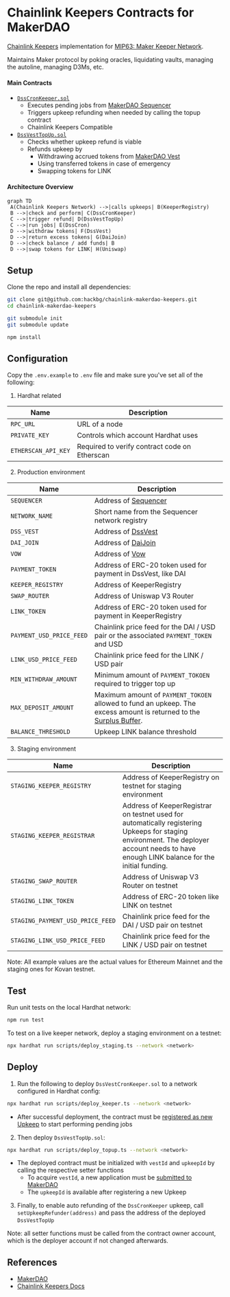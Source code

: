 # Chainlink Keepers Contracts for MakerDAO

[Chainlink Keepers](https://docs.chain.link/docs/chainlink-keepers/introduction) implementation for [MIP63: Maker Keeper Network](https://forum.makerdao.com/t/mip63-maker-keeper-network/12091).

Maintains Maker protocol by poking oracles, liquidating vaults, managing the autoline, managing D3Ms, etc.

#### Main Contracts

- [`DssCronKeeper.sol`](/contracts/DssCronKeeper.sol)
  - Executes pending jobs from [MakerDAO Sequencer](https://github.com/makerdao/dss-cron/)
  - Triggers upkeep refunding when needed by calling the topup contract
  - Chainlink Keepers Compatible
- [`DssVestTopUp.sol`](/contracts/DssVestTopUp.sol)
  - Checks whether upkeep refund is viable
  - Refunds upkeep by
    - Withdrawing accrued tokens from [MakerDAO Vest](https://github.com/makerdao/dss-vest)
    - Using transferred tokens in case of emergency
    - Swapping tokens for LINK

#### Architecture Overview

```mermaid
graph TD
 A(Chainlink Keepers Network) -->|calls upkeeps| B(KeeperRegistry)
 B -->|check and perform| C(DssCronKeeper)
 C -->|trigger refund| D(DssVestTopUp)
 C -->|run jobs| E(DssCron)
 D -->|withdraw tokens| F(DssVest)
 D -->|return excess tokens| G(DaiJoin)
 D -->|check balance / add funds| B
 D -->|swap tokens for LINK| H(Uniswap)
```

## Setup

Clone the repo and install all dependencies:

```bash
git clone git@github.com:hackbg/chainlink-makerdao-keepers.git
cd chainlink-makerdao-keepers

git submodule init
git submodule update

npm install
```

## Configuration

Copy the `.env.example` to `.env` file and make sure you've set all of the following:

1. Hardhat related

| Name                | Description                                   |
| ------------------- | --------------------------------------------- |
| `RPC_URL`           | URL of a node                                 |
| `PRIVATE_KEY`       | Controls which account Hardhat uses           |
| `ETHERSCAN_API_KEY` | Required to verify contract code on Etherscan |

2. Production environment

| Name                     | Description                                                                                                                                                                                        |
| ------------------------ | -------------------------------------------------------------------------------------------------------------------------------------------------------------------------------------------------- |
| `SEQUENCER`              | Address of [Sequencer](https://github.com/makerdao/dss-cron/)                                                                                                                                      |
| `NETWORK_NAME`           | Short name from the Sequencer network registry                                                                                                                                                     |
| `DSS_VEST`               | Address of [DssVest](https://github.com/makerdao/dss-vest)                                                                                                                                         |
| `DAI_JOIN`               | Address of [DaiJoin](https://docs.makerdao.com/smart-contract-modules/collateral-module/join-detailed-documentation#3-key-mechanisms-and-concepts)                                                 |
| `VOW`                    | Address of [Vow](https://docs.makerdao.com/smart-contract-modules/system-stabilizer-module/vow-detailed-documentation)                                                                             |
| `PAYMENT_TOKEN`          | Address of ERC-20 token used for payment in DssVest, like DAI                                                                                                                                      |
| `KEEPER_REGISTRY`        | Address of KeeperRegistry                                                                                                                                                                          |
| `SWAP_ROUTER`            | Address of Uniswap V3 Router                                                                                                                                                                       |
| `LINK_TOKEN`             | Address of ERC-20 token used for payment in KeeperRegistry                                                                                                                              |
| `PAYMENT_USD_PRICE_FEED` | Chainlink price feed for the DAI / USD pair or the associated `PAYMENT_TOKEN` and USD                                                                                                              |
| `LINK_USD_PRICE_FEED`    | Chainlink price feed for the LINK / USD pair                                                                                                                                                       |
| `MIN_WITHDRAW_AMOUNT`       | Minimum amount of `PAYMENT_TOKOEN` required to trigger top up                                                                                                                                      |
| `MAX_DEPOSIT_AMOUNT`        | Maximum amount of `PAYMENT_TOKOEN` allowed to fund an upkeep. The excess amount is returned to the [Surplus Buffer](https://manual.makerdao.com/parameter-index/core/param-system-surplus-buffer). |
| `BALANCE_THRESHOLD`      | Upkeep LINK balance threshold                                                                                                                                                                      |

3. Staging environment

| Name                             | Description                                                                                                                                                                               |
| -------------------------------- | ----------------------------------------------------------------------------------------------------------------------------------------------------------------------------------------- |
| `STAGING_KEEPER_REGISTRY`        | Address of KeeperRegistry on testnet for staging environment                                                                                                                              |
| `STAGING_KEEPER_REGISTRAR`       | Address of KeeperRegistrar on testnet used for automatically registering Upkeeps for staging environment. The deployer account needs to have enough LINK balance for the initial funding. |
| `STAGING_SWAP_ROUTER`            | Address of Uniswap V3 Router on testnet                                                                                                                                                   |
| `STAGING_LINK_TOKEN`             | Address of ERC-20 token like LINK on testnet                                                                                                                                              |
| `STAGING_PAYMENT_USD_PRICE_FEED` | Chainlink price feed for the DAI / USD pair on testnet                                                                                                                                    |
| `STAGING_LINK_USD_PRICE_FEED`    | Chainlink price feed for the LINK / USD pair on testnet                                                                                                                                   |

Note: All example values are the actual values for Ethereum Mainnet and the staging ones for Kovan testnet.

## Test

Run unit tests on the local Hardhat network:

```bash
npm run test
```

To test on a live keeper network, deploy a staging environment on a testnet:

```bash
npx hardhat run scripts/deploy_staging.ts --network <network>
```

## Deploy

1. Run the following to deploy `DssVestCronKeeper.sol` to a network configured in Hardhat config:

```bash
npx hardhat run scripts/deploy_keeper.ts --network <network>
```

- After successful deployment, the contract must be [registered as new Upkeep](https://docs.chain.link/docs/chainlink-keepers/register-upkeep/) to start performing pending jobs

2. Then deploy `DssVestTopUp.sol`:

```bash
npx hardhat run scripts/deploy_topup.ts --network <network>
```

- The deployed contract must be initialized with `vestId` and `upkeepId` by calling the respective setter functions
  - To acquire `vestId`, a new application must be [submitted to MakerDAO](https://forum.makerdao.com/t/mip63-maker-keeper-network/12091)
  - The `upkeepId` is available after registering a new Upkeep

3. Finally, to enable auto refunding of the `DssCronKeeper` upkeep, call `setUpkeepRefunder(address)` and pass the address of the deployed `DssVestTopUp`

Note: all setter functions must be called from the contract owner account, which is the deployer account if not changed afterwards.

## References

- [MakerDAO](https://makerdao.com/en/)
- [Chainlink Keepers Docs](https://docs.chain.link/docs/chainlink-keepers/introduction/)
